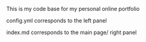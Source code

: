 This is my code base for my personal online portfolio

config.yml corresponds to the left panel

index.md corresponds to the main page/ right panel
